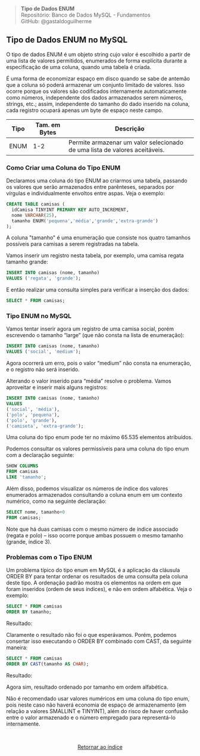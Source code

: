 > **Tipo de Dados ENUM**     
> Repositório: Banco de Dados MySQL - Fundamentos  
> GitHub: @gastaldoguilherme
&nbsp;


## Tipo de Dados ENUM no MySQL

O tipo de dados ENUM é um objeto string cujo valor é escolhido a partir de uma lista de valores permitidos, enumerados de forma explícita durante a especificação de uma coluna, quando uma tabela é criada.

É uma forma de economizar espaço em disco quando se sabe de antemão que a coluna só poderá armazenar um conjunto limitado de valores. Isso ocorre porque os valores são codificados internamente automaticamente como números, independente dos dados armazenados serem números, strings, etc.; assim, independente do tamanho do dado inserido na coluna, cada registro ocupará apenas um byte de espaço neste campo.

| Tipo  | Tam. em Bytes | Descrição                               |
|-------|---------------|-----------------------------------------|
| ENUM  | 1-2           | Permite armazenar um valor selecionado de uma lista de valores aceitáveis. |

### Como Criar uma Coluna do Tipo ENUM

Declaramos uma coluna do tipo ENUM ao criarmos uma tabela, passando os valores que serão armazenados entre parênteses, separados por vírgulas e individualmente envoltos entre aspas. Veja o exemplo:

```sql
CREATE TABLE camisas (
  idCamisa TINYINT PRIMARY KEY AUTO_INCREMENT,
  nome VARCHAR(25),
  tamanho ENUM('pequena','média','grande','extra-grande')
);
```

A coluna "tamanho" é uma enumeração que consiste nos quatro tamanhos possíveis para camisas a serem registradas na tabela.

Vamos inserir um registro nesta tabela, por exemplo, uma camisa regata tamanho grande:

```sql
INSERT INTO camisas (nome, tamanho)
VALUES ('regata', 'grande');
```

E então realizar uma consulta simples para verificar a inserção dos dados:

```sql
SELECT * FROM camisas;
```

### Tipo ENUM no MySQL

Vamos tentar inserir agora um registro de uma camisa social, porém escrevendo o tamanho “large” (que não consta na lista de enumeração):

```sql
INSERT INTO camisas (nome, tamanho)
VALUES ('social', 'medium');
```

Agora ocorrerá um erro, pois o valor “medium” não consta na enumeração, e o registro não será inserido.


Alterando o valor inserido para “média” resolve o problema. Vamos aproveitar e inserir mais alguns registros:

```sql
INSERT INTO camisas (nome, tamanho)
VALUES
('social', 'média'),
('polo', 'pequena'),
('polo', 'grande'),
('camiseta', 'extra-grande');
```

Uma coluna do tipo enum pode ter no máximo 65.535 elementos atribuídos.

Podemos consultar os valores permissíveis para uma coluna do tipo enum com a declaração seguinte:

```sql
SHOW COLUMNS
FROM camisas
LIKE 'tamanho';
```



Além disso, podemos visualizar os números de índice dos valores enumerados armazenados consultando a coluna enum em um contexto numérico, como na seguinte declaração:

```sql
SELECT nome, tamanho+0
FROM camisas;
```



Note que há duas camisas com o mesmo número de índice associado (regata e polo) – isso ocorre porque ambas possuem o mesmo tamanho (grande, índice 3).

### Problemas com o Tipo ENUM

Um problema típico do tipo enum em MySQL é a aplicação da cláusula ORDER BY para tentar ordenar os resultados de uma consulta pela coluna deste tipo. A ordenação padrão mostra os elementos na ordem em que foram inseridos (ordem de seus índices), e não em ordem alfabética. Veja o exemplo:

```sql
SELECT * FROM camisas
ORDER BY tamanho;
```

Resultado:


Claramente o resultado não foi o que esperávamos. Porém, podemos consertar isso executando o ORDER BY combinado com CAST, da seguinte maneira:

```sql
SELECT * FROM camisas
ORDER BY CAST(tamanho AS CHAR);
```

Resultado:


Agora sim, resultado ordenado por tamanho em ordem alfabética.

Não é recomendado usar valores numéricos em uma coluna do tipo enum, pois neste caso não haverá economia de espaço de armazenamento (em relação a valores SMALLINT e TINYINT), além do risco de haver confusão entre o valor armazenado e o número empregado para representá-lo internamente.

&nbsp;    

<div align="center">
   
[Retornar ao índice](/README.md)

</div>